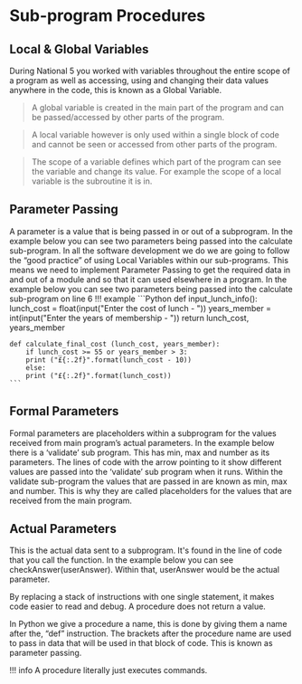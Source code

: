 # Sub-program Procedures

## Local & Global Variables

During National 5 you worked with variables throughout the entire scope of a program as well as accessing, using and changing their data values anywhere in the code, this is known as a Global Variable.

> A global variable is created in the main part of the program and can be passed/accessed by other parts of the program.

> A local variable however is only used within a single block of code and cannot be seen or accessed from other parts of the program.

> The scope of a variable defines which part of the program can see the variable and change its value. For example the scope of a local variable is the subroutine it is in. 

## Parameter Passing

A parameter is a value that is being passed in or out of a subprogram.  In the example below you can see two parameters being passed into the calculate sub-program. 
In all the software development we do we are going to follow the “good practice” of using Local Variables within our sub-programs. This means we need to implement Parameter Passing to get the required data in and out of a module and so that it can used elsewhere in a program.
In the example below you can see two parameters being passed into the calculate sub-program on line 6
!!! example
	```Python
	def input_lunch_info():
		lunch_cost = float(input("Enter the cost of lunch - "))
		years_member = int(input("Enter the years of membership - "))
		return lunch_cost, years_member
	
	def calculate_final_cost (lunch_cost, years_member):
		if lunch_cost >= 55 or years_member > 3:
		print ("£{:.2f}".format(lunch_cost - 10)) 
		else:
		print ("£{:.2f}".format(lunch_cost)) 
	```
## Formal Parameters

Formal parameters are placeholders within a subprogram for the values received from main program’s actual parameters. 
In the example below there is a ‘validate’ sub program. This has min, max and number as its parameters. The lines of code with the arrow pointing to it show different values are passed into the ‘validate’ sub program when it runs. 
Within the validate sub-program the values that are passed in are known as min, max and number. This is why they are called placeholders for the values that are received from the main program.

## Actual Parameters

This is the actual data sent to a subprogram. It's found in the line of code that you call the function. In the example below you can see checkAnswer(userAnswer). Within that, userAnswer would be the actual parameter.



By replacing a stack of instructions with one single statement, it makes code easier to read and debug. A procedure does not return a value.

In Python we give a procedure a name, this is done by giving them a name after the, “def” instruction. The brackets after the procedure name are used to pass in data that will be used in that block of code. This is known as parameter passing. 

!!! info
	A procedure literally just executes commands.
